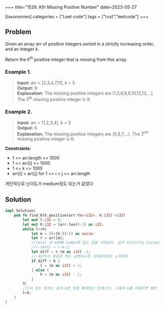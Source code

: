 +++
title="1539. Kth Missing Positive Number"
date=2023-05-27

[taxonomies]
categories = ["Leet code"]
tags = ["rust","leetcode"]
+++

## Problem

Given an array *arr* of positive integers sorted in a strictly increasing order, and an integer *k*.

Return the *k<sup>th<sup>* positive integer that is missing from this array.

### Example 1.
> **Input:** arr = [2,3,4,7,11], k = 5    
> **Output:** 9  
> **Explanation:** The missing positive integers are [1,5,6,8,9,10,12,13,...]. The *5<sup>th<sup/>* missing positive integer is 9. 

### Example 2.
> **Input:** arr = [1,2,3,4], k = 2      
> **Output:** 6  
> **Explanation:** The missing positive integers are [5,6,7,...]. The *2<sup>nd</sup>* missing positive integer is 6. 


**Constraints:**
- 1 <= arr.length <= 1000  
- 1 <= arr[i] <= 1000  
- 1 <= k <= 1000  
- arr[i] < arr[j] for 1 <= i < j <= arr.length  

개인적으로 난이도가 medium정도 되는거 같았다

## Solution  
```rust
impl Solution{
    pub fn find_kth_positive(arr:Vec<i32>, k:i32)->i32{
        let mut l:i32 = 0;
        let mut h:i32 = (arr.len()-1) as i32;
        while l<=h{
            let m = (l+(h-l)/2) as usize;
            let r = arr[m];
            //(m+1) 은 m번째 index에 있는 값을 나타낸다. 값이 strictly increasing order로 되어있기 때문
            //r-(m+1) = r-m-1;
            let diff = r-(m as i32) -1;
            // diff가 목표로 하는 순번(k)에 가까워지려고 노력하자
            if diff < k {
                l = (m as i32) + 1;
            } else {
                h = (m as i32) - 1;
            }
        다
        //l이 있는 위치는 숫자 k번 만큼 빠져있는 인덱스다. 그래서 k를 더해주면 빠진 k번째 값을 얻을수 있다. 
        l+k;
    }
}
```